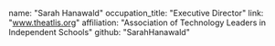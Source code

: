 name: "Sarah Hanawald"
  occupation_title: "Executive Director"
  link: "www.theatlis.org"
  affiliation: "Association of Technology Leaders in Independent Schools"
  github: "SarahHanawald"
